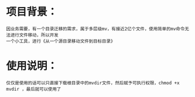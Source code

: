 # 项目背景：
    因业务需要，有一个目录迁移的需求，属于多层级mv，有接近2亿个文件，使用简单的mv命令无法进行文件移动，所以开发
    一个小工具，进行《从一个源目录移动文件到目标目录》
    
# 使用说明：
    仅仅是使用的话可以只直接下载根目录中的mvdir文件，然后赋予可执行权限，chmod +x mvdir ，最后就可以使用了
